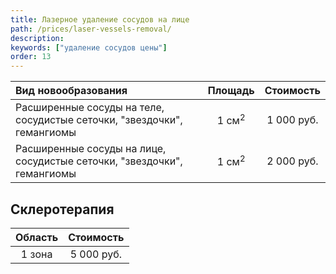 ```yaml
---
title: Лазерное удаление сосудов на лице
path: /prices/laser-vessels-removal/
description:
keywords: ["удаление сосудов цены"]
order: 13
---
```


| Вид новообразования                                                     |     Площадь      | Стоимость  |
|:------------------------------------------------------------------------|:----------------:|:----------:|
| Расширенные сосуды на теле, сосудистые сеточки, "звездочки", гемангиомы | 1 см<sup>2</sup> | 1 000 руб. |
| Расширенные сосуды на лице, сосудистые сеточки, "звездочки", гемангиомы | 1 см<sup>2</sup> | 2 000 руб. |


## Склеротерапия

| Область | Стоимость  |
|:-------:|:----------:|
| 1 зона  | 5 000 руб. |
